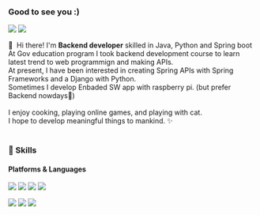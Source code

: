 ### Good to see you :)
<p>
  <a href="http://britanniae.egloos.com/" target="_blank"><img src="https://img.shields.io/badge/Tech_Blog-DD0B78?style=flat-square&logo=GitHub%20Sponsors&logoColor=white"/></a>
  <a href="mailto:lgs2561480@me.com" target="_blank"><img src="https://img.shields.io/badge/lgs2561480@me.com-EA4335?style=flat-square&logo=icloud&logoColor=white"/></a>
</p>

<p>
  👋&nbsp; Hi there! I'm <b>Backend developer</b> skilled in Java, Python and Spring boot<br/>
  At Gov education program I took backend development course to learn latest trend to web programmign and making APIs.<br/>
  At present, I have been interested in creating Spring APIs with Spring Frameworks and a Django with Python.<br/>
  Sometimes I develop Enbaded SW app with raspberry pi. (but prefer Backend nowdays💖)<br/><br/>
  I enjoy cooking, playing online games, and playing with cat. <br/>
  I hope to develop meaningful things to mankind. ✨ <br/><br/>
</p>

### 💪 Skills
#### Platforms & Languages
<p>
  <img src="https://img.shields.io/badge/Spring-58c528?style=flat-square&logo=Spring&logoColor=white"/>
  <img src="https://img.shields.io/badge/SpringBoot-58c528?style=flat-square&logo=SpringBoot&logoColor=white"/>
  <img src="https://img.shields.io/badge/Django-2c6c10?style=flat-square&logo=Django&logoColor=black"/>
  <img src="https://img.shields.io/badge/AWS-eb871d?style=flat-square&logo=AWS&logoColor=black"/>
</p>
<p>
  <img src="https://img.shields.io/badge/Kotlin-0095D5?style=flat-square&logo=Kotlin&logoColor=white"/> 
  <img src="https://img.shields.io/badge/Java-eb871d?style=flat-square&logo=Java&logoColor=white"/>
  <img src="https://img.shields.io/badge/Python-ffd966?style=flat-square&logo=Pyhton&logoColor=white"/>
</p>
